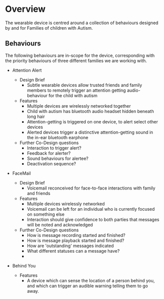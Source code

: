 # Overview

The wearable device is centred around a collection of behaviours designed by and for Families of children with Autism.

## Behaviours

The following behaviours are in-scope for the device, corresponding with the priority behaviours of three different families we are working with.

* Attention Alert
	- Design Brief
		- Subtle wearable devices allow trusted friends and family members to remotely trigger an attention getting audio-behaviour for the child with autism
	- Features
        - Multiple devices are wirelessly networked together
        - Child with autism has bluetooth audio headset hidden beneath long hair
        - Attention-getting is triggered on one device, to alert select other devices
        - Alerted devices trigger a distinctive attention-getting sound in the in-ear bluetooth earphone
	- Further Co-Design questions 
        - Interaction to trigger alert?
        - Feedback for alerter?
        - Sound behaviours for alertee?
        - Deactivation sequence?
* FaceMail
	- Design Brief
		- Voicemail reconceived for face-to-face interactions with family and friends
	- Features
		- Multiple devices wirelessly networked
		- Voicemail can be left for an individual who is currently focused on something else
		- Interaction should give confidence to both parties that messages will be noted and acknowledged
    -  Further Co-Design questions
        - How is message recording started and finished?
        - How is message playback started and finished?
        - How are 'outstanding' messages indicated
        - What different statuses can a message have?
        -  
	 	
* Behind You
	- Features
		- A device which can sense the location of a person behind you, and which can trigger an audible warning telling them to go away. 